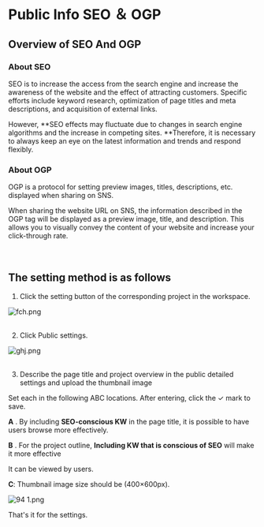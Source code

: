# Public Info SEO ＆ OGP

## Overview of SEO And OGP

### About SEO

SEO is to increase the access from the search engine and increase the awareness of the website and the effect of attracting customers. Specific efforts include keyword research, optimization of page titles and meta descriptions, and acquisition of external links.

However, **SEO effects may fluctuate due to changes in search engine algorithms and the increase in competing sites. **Therefore, it is necessary to always keep an eye on the latest information and trends and respond flexibly.

### About OGP

OGP is a protocol for setting preview images, titles, descriptions, etc. displayed when sharing on SNS.

When sharing the website URL on SNS, the information described in the OGP tag will be displayed as a preview image, title, and description. This allows you to visually convey the content of your website and increase your click-through rate.
<br>
<br>
<br>

## The setting method is as follows

1.  Click the setting button of the corresponding project in the workspace.

![fch.png](Public%20Info%20SEO%20%EF%BC%86%20OGP%203e30b40502c7405a9d83a0b946e1ab79/fch.png)
<br>
<br>

2.  Click Public settings.

![ghj.png](Public%20Info%20SEO%20%EF%BC%86%20OGP%203e30b40502c7405a9d83a0b946e1ab79/ghj.png)
<br>
<br>

3. Describe the page title and project overview in the public detailed settings and upload the thumbnail image

Set each in the following ABC locations. After entering, click the ✓ mark to save.

**A** . By including **SEO-conscious KW** in the page title, it is possible to have users browse more effectively.

**B** . For the project outline, **Including KW that is conscious of SEO** will make it more effective

It can be viewed by users.

**C**: Thumbnail image size should be (400×600px).

![94 1.png](Public%20Info%20SEO%20%EF%BC%86%20OGP%203e30b40502c7405a9d83a0b946e1ab79/94_1.png)

That's it for the settings.
